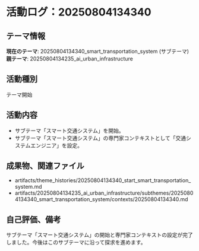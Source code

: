 # 活動ログ：20250804134340

## テーマ情報
**現在のテーマ**: 20250804134340_smart_transportation_system (サブテーマ)
**親テーマ**: 20250804134235_ai_urban_infrastructure

## 活動種別
テーマ開始

## 活動内容
- サブテーマ「スマート交通システム」を開始。
- サブテーマ「スマート交通システム」の専門家コンテキストとして「交通システムエンジニア」を設定。

## 成果物、関連ファイル
- artifacts/theme_histories/20250804134340_start_smart_transportation_system.md
- artifacts/20250804134235_ai_urban_infrastructure/subthemes/20250804134340_smart_transportation_system/contexts/20250804134340.md

## 自己評価、備考
サブテーマ「スマート交通システム」の開始と専門家コンテキストの設定が完了しました。今後はこのサブテーマに沿って探求を進めます。
